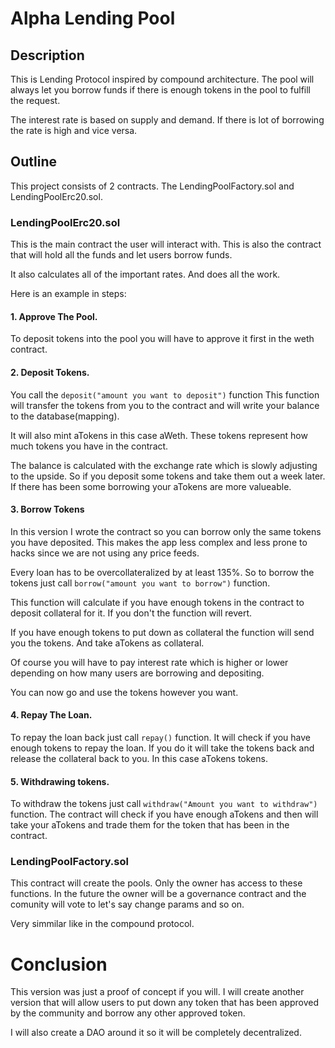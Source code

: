 # Alpha Lending Pool

## Description

This is Lending Protocol inspired by compound architecture. The pool will always let you borrow funds if there is enough tokens in the pool to fulfill the request.

The interest rate is based on supply and demand. If there is lot of borrowing the rate is high and vice versa. 

## Outline

This project consists of 2 contracts. The LendingPoolFactory.sol and LendingPoolErc20.sol.

### LendingPoolErc20.sol

This is the main contract the user will interact with. This is also the contract that will hold all the funds and let users borrow funds. 

It also calculates all of the important rates. And does all the work. 

Here is an example in steps: 

#### 1. Approve The Pool.

To deposit tokens into the pool you will have to approve it first in the weth contract.

#### 2. Deposit Tokens. 

You call the `deposit("amount you want to deposit")` function
This function will transfer the tokens from you to the contract and will write your balance to the database(mapping). 

It will also mint aTokens in this case aWeth. These tokens represent how much tokens you have in the contract. 

The balance is calculated with the exchange rate which is slowly adjusting to the upside. So if you deposit some tokens and take them out a week later.
If there has been some borrowing your aTokens are more valueable.

#### 3. Borrow Tokens

In this version I wrote the contract so you can borrow only the same tokens you have deposited. This makes the app less 
complex and less prone to hacks since we are not using any price feeds. 

Every loan has to be overcollateralized by at least 135%. So to borrow the tokens just call `borrow("amount you want to borrow")` function. 

This function will calculate if you have enough tokens in the contract to deposit collateral for it. If you don't the function will revert. 

If you have enough tokens to put down as collateral the function will send you the tokens. And take aTokens as collateral.

Of course you will have to pay interest rate which is higher or lower depending on how many users are borrowing and depositing.

You can now go and use the tokens however you want.


#### 4. Repay The Loan. 

To repay the loan back just call `repay()` function. It will check if you have enough tokens to repay the loan. 
If you do it will take the tokens back and release the collateral back to you. In this case aTokens tokens.

#### 5. Withdrawing tokens.

To withdraw the tokens just call `withdraw("Amount you want to withdraw")` function. The contract will check if you 
have enough aTokens and then will take your aTokens and trade them for the token that has been in the contract.


### LendingPoolFactory.sol

This contract will create the pools. Only the owner has access to these functions. In the future the owner will be a governance contract and the comunity will vote to let's say change params and so on. 

Very simmilar like in the compound protocol.


# Conclusion

This version was just a proof of concept if you will. I will create another version that will allow users to put down any token that has been approved by the community and borrow any other approved token. 

I will also create a DAO around it so it will be completely decentralized.
